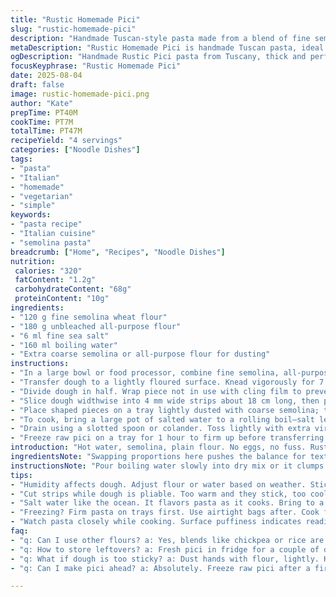 ```yaml
---
title: "Rustic Homemade Pici"
slug: "rustic-homemade-pici"
description: "Handmade Tuscan-style pasta made from a blend of fine semolina and unbleached all-purpose flour, lightly salted and bound with hot water to jumpstart gluten formation. Rolled and shaped by hand into thick rustic noodles, ideal for holding chunky sauces. Simple ingredients, no eggs or dairy. Dough texture key, sticky but firm. Precise handling avoids overworking. Cook in salted water until tender but still offering bite. Can freeze before cooking. A straightforward base for spicy garlic tomato or hearty ragù sauces. Substitutions and timing tips included."
metaDescription: "Rustic Homemade Pici is handmade Tuscan pasta, ideal for chunky sauces; no eggs, just flour and water with robust flavors."
ogDescription: "Handmade Rustic Pici pasta from Tuscany, thick and perfect for hearty ragù and spicy sauces; traditional and simple."
focusKeyphrase: "Rustic Homemade Pici"
date: 2025-08-04
draft: false
image: rustic-homemade-pici.png
author: "Kate"
prepTime: PT40M
cookTime: PT7M
totalTime: PT47M
recipeYield: "4 servings"
categories: ["Noodle Dishes"]
tags:
- "pasta"
- "Italian"
- "homemade"
- "vegetarian"
- "simple"
keywords:
- "pasta recipe"
- "Italian cuisine"
- "semolina pasta"
breadcrumb: ["Home", "Recipes", "Noodle Dishes"]
nutrition: 
 calories: "320"
 fatContent: "1.2g"
 carbohydrateContent: "68g"
 proteinContent: "10g"
ingredients:
- "120 g fine semolina wheat flour"
- "180 g unbleached all-purpose flour"
- "6 ml fine sea salt"
- "160 ml boiling water"
- "Extra coarse semolina or all-purpose flour for dusting"
instructions:
- "In a large bowl or food processor, combine fine semolina, all-purpose flour and salt. Pour in boiling water gradually, stirring with a wooden spoon until dough begins to bind and feels hot to touch."
- "Transfer dough to a lightly floured surface. Knead vigorously for 7 to 8 minutes if using a stand mixer, 12 minutes by hand. Stop kneading when dough is smooth but still slightly tacky—avoid dryness or it cracks when rolled."
- "Divide dough in half. Wrap piece not in use with cling film to prevent drying out. Roll active portion into a roughly 18 cm wide rectangle, 3 mm thick. For best control, keep dough cool but pliable."
- "Slice dough widthwise into 4 mm wide strips about 18 cm long, then press and gently roll each strip back and forth under your fingers on an unfloured board to round off edges into thick, rustic cylinders. Don’t squeeze too hard or noodles flatten."
- "Place shaped pieces on a tray lightly dusted with coarse semolina; toss lightly so grains stick but don’t clump. This prevents sticking during cooking or freezing."
- "To cook, bring a large pot of salted water to a rolling boil—salt levels should match sea water for flavor. Slide pici in, stir immediately to keep separate. Boil 6 to 8 minutes depending on thickness, watching for surface puffiness and al dente resilience."
- "Drain using a slotted spoon or colander. Toss lightly with extra virgin olive oil to prevent clumping and add shine."
- "Freeze raw pici on a tray for 1 hour to firm up before transferring to airtight bags if making ahead. Do not thaw before cooking; increase boiling time by 2 minutes once frozen."
introduction: "Hot water, semolina, plain flour. No eggs, no fuss. Rustic pasta born from centuries-old Tuscan tradition, rough and thick, molded by hand. Start with the right flour combo — coarse enough semolina to grip sauce, soft enough flour for pliability. Don’t skimp on kneading, it tightens gluten, builds that resilient network. You’ll want dough smooth but tender, not sticky glue. Rolling out smooth sheets then slicing thick strips. Feel it firm, then coax into fat, uneven cylinders with fingertips, that’s the signature shape. Dusting with coarse semolina stops them from clumping together. Boil in salted water till surface bloats slightly but remains bitey underneath. Toss with olive oil so they don’t stick on draining. Freeze raw, half an hour, firm them up before bagging. Thawing ruins texture; cook frozen straight up, add minute or two to boiling. Makes hearty base for tomato chili-garlic or meaty ragù. Building blocks you’ll return to often."
ingredientsNote: "Swapping proportions here pushes the balance for texture — more flour yields firmer dough, more semolina amps grit and bite. Water temp critical: boiling hot helps partially cook starch, making dough easier to knead and less sticky. Salt adds flavor and strengthens gluten strands, don’t omit or skimp. Coarse semolina, not fine flour, for dusting; it locks moisture, prevents sticking without incorporating and softening dough like flour does. Use semolina labeled “for pasta” if possible, or grind a bit yourself. No eggs here; traditional pici is water and flour only. For gluten-free versions, substitute chickpea or rice flour blends but expect less elasticity and different texture; handle delicately. If dough feels dry, add a teaspoon of warm water. Too sticky, dust hands lightly but avoid overflouring. Keep dough wrapped whenever resting to avoid crusting, brittle edges that ruin rolling and shaping."
instructionsNote: "Pour boiling water slowly into dry mix or it clumps unevenly; stir right away to form shaggy dough. Transfer and knead on lightly floured board—don’t overdo flour, keep it moist yet firm. Kneading develops gluten, giving chew and structure. Cut dough while slightly cool but still pliable; if too warm, strips stick, if cold, crack or crumble. Rolling strips and hand rolling to round cylinders requires patience — roll with gentle pressure, slow back-and-forth movements, avoid flattening. Dusting each formed strip prevents them from sticking during shaping or cooking. Boil vigorously, salt water heavily like seawater, it seasons pasta from within. Pasta done when pieces float, swell slightly, feel springy with a bit of resistance when bitten. Drain quickly; warm oil toss prevents them sticking as they cool. Freeze raw pici spread in thin layers to avoid clumping; cook straight from frozen. If water boils over, lower heat slightly but keep rolling boil. If dough too sticky, chill it briefly before slicing. Use a sharp knife to slice strips cleanly or dough will tear and fray. Timing is guide only, watch pasta appearance and texture closely."
tips:
- "Humidity affects dough. Adjust flour or water based on weather. Stickiness means flour must be increased; if too dry, add water slowly. Knead well but not too long. Use whole flour if available."
- "Cut strips while dough is pliable. Too warm and they stick, too cool leads to cracks. Use a sharp knife for clean edges. Gentle pressure when rolling ensures classic pici shape. Dust with coarse semolina."
- "Salt water like the ocean. It flavors pasta as it cooks. Bring to a rolling boil before adding pici; stir gently to prevent clumping. The right texture is key; al dente means slightly firm to bite."
- "Freezing? Firm pasta on trays first. Use airtight bags after. Cook frozen but extend boiling time by a couple of minutes. Should float when done. Toss with olive oil right after draining to avoid sticking."
- "Watch pasta closely while cooking. Surface puffiness indicates readiness but check the feel. Add garlic or herbs for extra flavor while tossing. Experiment with sauces but keep simplicity in mind for best results."
faq:
- "q: Can I use other flours? a: Yes, blends like chickpea or rice are options. Expect differences in texture; gluten free requires delicate handling. Keep an eye on moisture levels."
- "q: How to store leftovers? a: Fresh pici in fridge for a couple of days. Cooked can be frozen too. Thaw gently. Raw pasta stores longer but use soon as freezing affects texture."
- "q: What if dough is too sticky? a: Dust hands with flour, lightly. Knead briefly; chilling can help. Balance is tricky, always adjust moisture. Avoid overflouring to keep texture."
- "q: Can I make pici ahead? a: Absolutely. Freeze raw pici after a firming up period. Cook straight from freezer. Add some boiling time; don’t thaw if planning to cook."

---
```

